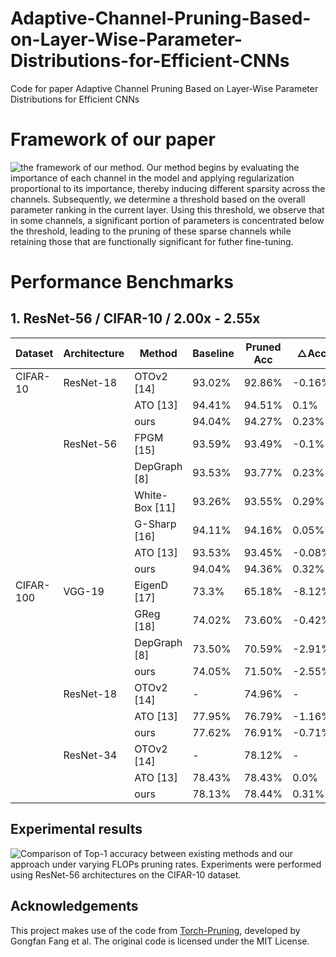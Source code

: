 # Adaptive-Channel-Pruning-Based-on-Layer-Wise-Parameter-Distributions-for-Efficient-CNNs
Code for paper Adaptive Channel Pruning Based on Layer-Wise Parameter Distributions for Efficient CNNs

# Framework of our paper
![the framework of our method. Our method begins by evaluating the importance of each channel in the model and applying regularization proportional
to its importance, thereby inducing different sparsity across the channels. Subsequently, we determine a threshold based on the overall parameter ranking in
the current layer. Using this threshold, we observe that in some channels, a significant portion of parameters is concentrated below the threshold, leading to
the pruning of these sparse channels while retaining those that are functionally significant for futher fine-tuning.](./experiments/framework.png)


# Performance Benchmarks

## 1. ResNet-56 / CIFAR-10 / 2.00x - 2.55x

| Dataset   | Architecture | Method         | Baseline | Pruned Acc | △Acc   | △FLOPs   |
|-----------|--------------|----------------|----------|------------|--------|----------|
| CIFAR-10  | ResNet-18     | OTOv2 [14]     | 93.02%   | 92.86%     | -0.16% | 79.7%    |
|           |              | ATO [13]       | 94.41%   | 94.51%     | 0.1%   | 79.9%    |
|           |              | ours           | 94.04%   | 94.27%     | 0.23%  | 80.6%    |
|           | ResNet-56     | FPGM [15]      | 93.59%   | 93.49%     | -0.1%  | 52.6%    |
|           |              | DepGraph [8]   | 93.53%   | 93.77%     | 0.23%  | 51.3%    |
|           |              | White-Box [11] | 93.26%   | 93.55%     | 0.29%  | 55.0%    |
|           |              | G-Sharp [16]   | 94.11%   | 94.16%     | 0.05%  | 53.9%    |
|           |              | ATO [13]       | 93.53%   | 93.45%     | -0.08% | 55.0%    |
|           |              | ours           | 94.04%   | 94.36%     | 0.32%  | 55.0%    |
| CIFAR-100 | VGG-19        | EigenD [17]    | 73.3%    | 65.18%     | -8.12% | 69.6%    |
|           |              | GReg [18]      | 74.02%   | 73.60%     | -0.42% | 70.4%    |
|           |              | DepGraph [8]   | 73.50%   | 70.59%     | -2.91% | 89.0%    |
|           |              | ours           | 74.05%   | 71.50%     | -2.55% | 88.7%    |
|           | ResNet-18     | OTOv2 [14]     | -        | 74.96%     | -      | 78.0%    |
|           |              | ATO [13]       | 77.95%   | 76.79%     | -1.16% | 40.1%    |
|           |              | ours           | 77.62%   | 76.91%     | -0.71% | 44.7%    |
|           | ResNet-34     | OTOv2 [14]     | -        | 78.12%     | -      | 49.5%    |
|           |              | ATO [13]       | 78.43%   | 78.43%     | 0.0%   | 49.5%    |
|           |              | ours           | 78.13%   | 78.44%     | 0.31%  | 50.3%    |

## Experimental results
![Comparison of Top-1 accuracy between existing methods and our
approach under varying FLOPs pruning rates. Experiments were performed
using ResNet-56 architectures on the CIFAR-10 dataset.](./experiments/Acc_FLOPs.png)

## Acknowledgements

This project makes use of the code from [Torch-Pruning](https://github.com/VainF/Torch-Pruning), developed by Gongfan Fang et al. The original code is licensed under the MIT License.

